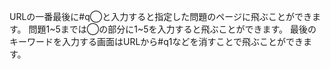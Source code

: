URLの一番最後に#q◯と入力すると指定した問題のページに飛ぶことができます。
問題1~5までは◯の部分に1~5を入力すると飛ぶことができます。
最後のキーワードを入力する画面はURLから#q1などを消すことで飛ぶことができます。
